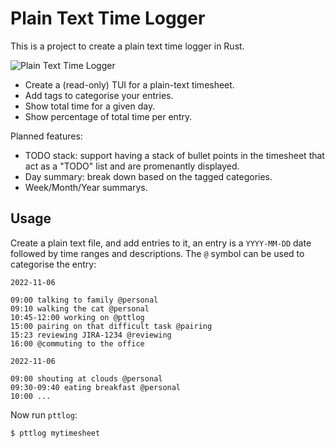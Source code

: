 Plain Text Time Logger
======================

This is a project to create a plain text time logger in Rust.

![Plain Text Time Logger](https://user-images.githubusercontent.com/530801/200184958-74cb3ea9-7c53-4ed1-b0f8-2fedcbdc60fb.png)

- Create a (read-only) TUI for a plain-text timesheet.
- Add tags to categorise your entries.
- Show total time for a given day.
- Show percentage of total time per entry.

Planned features:

- TODO stack: support having a stack of bullet points in the timesheet that
  act as a "TODO" list and are promenantly displayed.
- Day summary: break down based on the tagged categories.
- Week/Month/Year summarys.

Usage
-----

Create a plain text file, and add entries to it, an entry is a `YYYY-MM-DD`
date followed by time ranges and descriptions. The `@` symbol can be used to
categorise the entry:

```
2022-11-06

09:00 talking to family @personal
09:10 walking the cat @personal
10:45-12:00 working on @pttlog
15:00 pairing on that difficult task @pairing
15:23 reviewing JIRA-1234 @reviewing
16:00 @commuting to the office

2022-11-06

09:00 shouting at clouds @personal
09:30-09:40 eating breakfast @personal
10:00 ...
```

Now run `pttlog`:

```
$ pttlog mytimesheet
```
